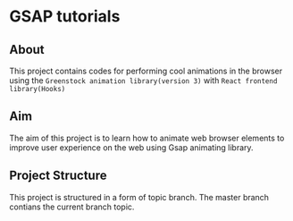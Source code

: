 # GSAP tutorials

## About

This project contains codes for performing cool animations in the browser using the `Greenstock animation library(version 3)` with `React frontend library(Hooks)`

## Aim

The aim of this project is to learn how to animate web browser elements to improve user experience on the web using Gsap animating library.

## Project Structure

This project is structured in a form of topic branch. The master branch contians the current branch topic.
